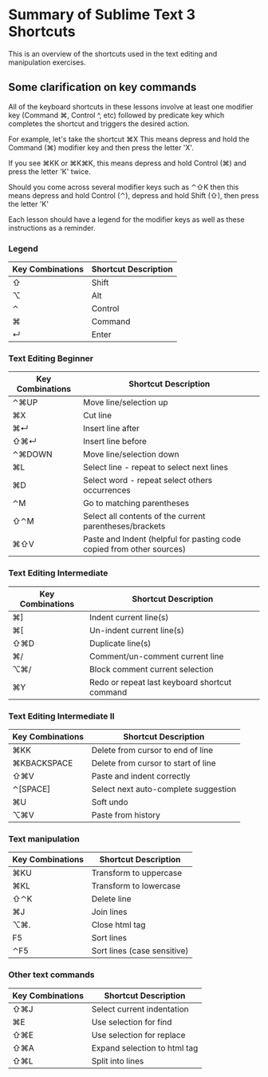 # Summary of Sublime Text 3 Shortcuts

This is an overview of the shortcuts used in the text editing and manipulation exercises.


## Some clarification on key commands
All of the keyboard shortcuts in these lessons involve at least one modifier key (Command ⌘, Control ^, etc) followed by predicate key which completes the shortcut and triggers the desired action.

For example, let's take the shortcut ⌘X
This means depress and hold the Command (⌘) modifier key and then press the letter 'X'.

If you see ⌘KK or ⌘K⌘K, this means depress and hold Control (⌘) and press the letter 'K' twice.

Should you come across several modifier keys such as ⌃⇧K
then this means depress and hold Control (⌃), depress and hold Shift (⇧), then press the letter 'K'

Each lesson should have a legend for the modifier keys as well as these instructions as a reminder.

### Legend
|      Key Combinations           |   Shortcut Description      |
| ------------------------------- | ------------------------ |
| ⇧ | Shift | 
| ⌥ | Alt | 
| ⌃ | Control |
| ⌘ | Command |
| ↵ | Enter |

### Text Editing Beginner
|      Key Combinations           |   Shortcut Description      |
| ------------------------------- | ------------------------ |
|	⌃⌘UP	 	| Move line/selection up |
|	⌘X 			| Cut line |
|	⌘↵ 			| Insert line after |
|	⇧⌘↵ 		| Insert line before |
|	⌃⌘DOWN 	| Move line/selection down |
|	⌘L 			| Select line - repeat to select next lines |
|	 ⌘D 		| Select word - repeat select others occurrences |
|	⌃M 			| Go to matching parentheses |
|	⇧⌃M 		| Select all contents of the current parentheses/brackets |
| ⌘⇧V			| Paste and Indent (helpful for pasting code copied from other sources) |

### Text Editing Intermediate
|      Key Combinations           |   Shortcut Description      |
| ------------------------------- | ------------------------ |
| ⌘] 	| Indent current line(s) |
| ⌘[ 	| Un-indent current line(s) |
| ⇧⌘D | Duplicate line(s) |
| ⌘/ 	| Comment/un-comment current line |
| ⌥⌘/ | Block comment current selection |
| ⌘Y 	| Redo or repeat last keyboard shortcut command |

### Text Editing Intermediate II
|      Key Combinations           |   Shortcut Description      |
| ------------------------------- | ------------------------ |
| ⌘KK 				| Delete from cursor to end of line |
| ⌘KBACKSPACE | Delete from cursor to start of line |
| ⇧⌘V 				| Paste and indent correctly |
| ⌃[SPACE]	 	| Select next auto-complete suggestion |
| ⌘U 					| Soft undo |
| ⌥⌘V 				| Paste from history |

### Text manipulation
|      Key Combinations           |   Shortcut Description      |
| ------------------------------- | ------------------------ |
| ⌘KU 	| Transform to uppercase|
| ⌘KL 	| Transform to lowercase|
| ⇧⌃K  	| Delete line|
| ⌘J 	 	|Join lines|
| ⌥⌘.  	| Close html tag|
| F5 		| Sort lines|
| ⌃F5 	|Sort lines (case sensitive)|

### Other text commands
|      Key Combinations           |   Shortcut Description      |
| ------------------------------- | ------------------------ |
| ⇧⌘J | Select current indentation |
| ⌘E 	| Use selection for find |
| ⇧⌘E | Use selection for replace |
| ⇧⌘A | Expand selection to html tag |
| ⇧⌘L | Split into lines  |
